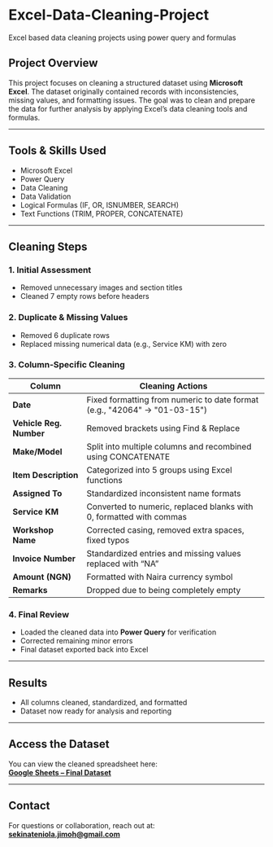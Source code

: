 # Excel-Data-Cleaning-Project
Excel based data cleaning projects using power query and formulas

 
## Project Overview
This project focuses on cleaning a structured dataset using **Microsoft Excel**. The dataset originally contained records with inconsistencies, missing values, and formatting issues. The goal was to clean and prepare the data for further analysis by applying Excel’s data cleaning tools and formulas.

---

## Tools & Skills Used
- Microsoft Excel
- Power Query
- Data Cleaning
- Data Validation
- Logical Formulas (IF, OR, ISNUMBER, SEARCH)
- Text Functions (TRIM, PROPER, CONCATENATE)

---

## Cleaning Steps

### 1. Initial Assessment
- Removed unnecessary images and section titles
- Cleaned 7 empty rows before headers

### 2. Duplicate & Missing Values
- Removed 6 duplicate rows
- Replaced missing numerical data (e.g., Service KM) with zero

### 3. Column-Specific Cleaning

| Column                     | Cleaning Actions                                                                 |
|---------------------------|-----------------------------------------------------------------------------------|
| **Date**                  | Fixed formatting from numeric to date format (e.g., "42064" → "01-03-15")        |
| **Vehicle Reg. Number**   | Removed brackets using Find & Replace                                            |
| **Make/Model**            | Split into multiple columns and recombined using CONCATENATE                     |
| **Item Description**      | Categorized into 5 groups using Excel functions                                  |
| **Assigned To**           | Standardized inconsistent name formats                                           |
| **Service KM**            | Converted to numeric, replaced blanks with 0, formatted with commas              |
| **Workshop Name**         | Corrected casing, removed extra spaces, fixed typos                              |
| **Invoice Number**        | Standardized entries and missing values replaced with “NA”                       |
| **Amount (NGN)**          | Formatted with Naira currency symbol                                             |
| **Remarks**               | Dropped due to being completely empty                                            |

### 4. Final Review
- Loaded the cleaned data into **Power Query** for verification
- Corrected remaining minor errors
- Final dataset exported back into Excel

---

## Results
- All columns cleaned, standardized, and formatted
- Dataset now ready for analysis and reporting

---


## Access the Dataset
You can view the cleaned spreadsheet here:  
[**Google Sheets – Final Dataset**](https://docs.google.com/spreadsheets/d/1TGoD1g7KLcqjrqMIFXpBs7-ibfA3cl9W/edit?usp=sharing&ouid=106812219724605440864&rtpof=true&sd=true)

---

## Contact
For questions or collaboration, reach out at:  
**[sekinateniola.jimoh@gmail.com](mailto:sekinateniola.jimoh@gmail.com)**
